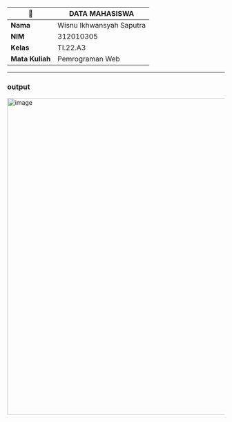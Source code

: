 | 🐻 | DATA MAHASISWA |
| -------- | --- |
| **Nama** | Wisnu Ikhwansyah Saputra|
| **NIM** | 312010305 |
| **Kelas** | TI.22.A3 |
| **Mata Kuliah** | Pemrograman Web |

---

### output

<img width="735" alt="image" src="https://github.com/Wizzs1/lab9web/assets/110619093/2d5b1916-bb8f-4e14-8376-7e0427c769d3">
